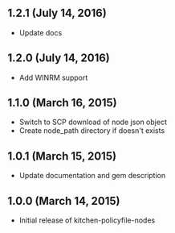 ## 1.2.1 (July 14, 2016)
  - Update docs

## 1.2.0 (July 14, 2016)
  - Add WINRM support

## 1.1.0 (March 16, 2015)
  - Switch to SCP download of node json object
  - Create node_path directory if doesn't exists

## 1.0.1 (March 15, 2015)
  - Update documentation and gem description

## 1.0.0 (March 14, 2015)
  - Initial release of kitchen-policyfile-nodes
